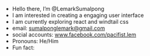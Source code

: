 -  Hello there, I’m @LemarkSumalpong
- I am interested in creating a engaging user interface
- I am currently exploring react and windtail css
- email: sumalponglemark@gmail.com
- social accounts: www.facebook.com/pacifist.lem
- Pronouns: He/Him
- Fun fact: 

<!---
LemarkSumalpong/LemarkSumalpong is a ✨ special ✨ repository because its `README.md` (this file) appears on your GitHub profile.
You can click the Preview link to take a look at your changes.
--->
